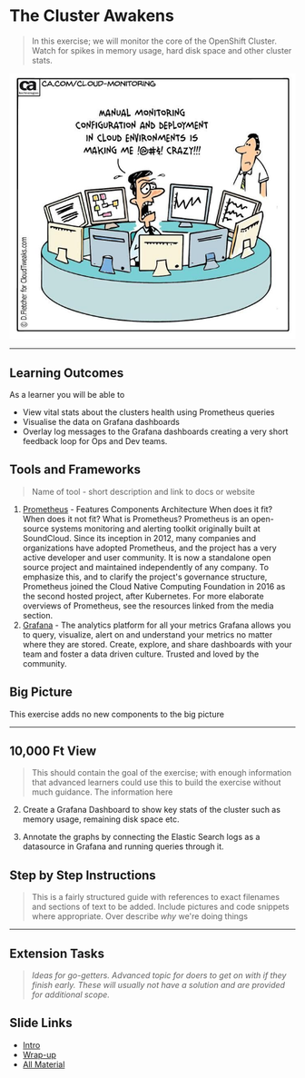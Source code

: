 # The Cluster Awakens

> In this exercise; we will monitor the core of the OpenShift Cluster. Watch for spikes in memory usage, hard disk space and other cluster stats.

![monitoring-mayhem](../images/exercise7/monitoring-mayhem.jpg)

_____

## Learning Outcomes
As a learner you will be able to
- View vital stats about the clusters health using Prometheus queries
- Visualise the data on Grafana dashboards
- Overlay log messages to the Grafana dashboards creating a very short feedback loop for Ops and Dev teams.

## Tools and Frameworks
> Name of tool - short description and link to docs or website

1. [Prometheus](https://prometheus.io/) - Features Components Architecture When does it fit? When does it not fit? What is Prometheus? Prometheus is an open-source systems monitoring and alerting toolkit originally built at SoundCloud. Since its inception in 2012, many companies and organizations have adopted Prometheus, and the project has a very active developer and user community. It is now a standalone open source project and maintained independently of any company. To emphasize this, and to clarify the project's governance structure, Prometheus joined the Cloud Native Computing Foundation in 2016 as the second hosted project, after Kubernetes. For more elaborate overviews of Prometheus, see the resources linked from the media section.
1. [Grafana](https://grafana.com/) - The analytics platform for all your metrics Grafana allows you to query, visualize, alert on and understand your metrics no matter where they are stored. Create, explore, and share dashboards with your team and foster a data driven culture. Trusted and loved by the community.

## Big Picture
This exercise adds no new components to the big picture

_____

## 10,000 Ft View
> This should contain the goal of the exercise; with enough information that advanced learners could use this to build the exercise without much guidance. The information here

2. Create a Grafana Dashboard to show key stats of the cluster such as memory usage, remaining disk space etc.

2. Annotate the graphs by connecting the Elastic Search logs as a datasource in Grafana and running queries through it.

## Step by Step Instructions
> This is a fairly structured guide with references to exact filenames and sections of text to be added. Include pictures and code snippets where appropriate. Over describe _why_ we're doing things

_____

## Extension Tasks
> _Ideas for go-getters. Advanced topic for doers to get on with if they finish early. These will usually not have a solution and are provided for additional scope._


## Slide Links

- [Intro](https://docs.google.com/presentation/d/179Bz9GzHIcDxwb4RxxlQUESfqES4hArU1puGUjkAOoI/)
- [Wrap-up](https://docs.google.com/presentation/d/1n6f_A3i5019lZYmCBNhl9O-S3xxjpHDT5I7ZoCqYyHo/)
- [All Material](https://drive.google.com/drive/folders/13YIiKuzBmr9mGzg4bsEns5yVWx_Zc8Hs)
